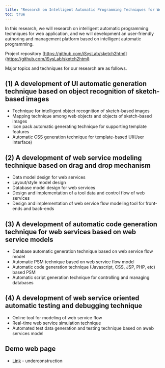 ```yaml
---
title: "Research on Intelligent Automatic Programming Techniques for Web Applications"
toc: true
---
```


In this research, we will research on intelligent automatic programming techniques for web application, and we will development an user-friendly authoring and management platform based on intelligent automatic programming.

Project repository [https://github.com/iSysLab/sketch2html](https://github.com/iSysLab/sketch2html)

Major topics and techniques for our research are as follows.

## (1) A development of UI automatic generation technique based on object recognition of sketch-based images
- Technique for intelligent object recognition of sketch-based images
- Mapping technique among web objects and objects of sketch-based images
- Icon pack automatic generating technique for supporting template features
- Automatic CSS generation technique for template-based UI(User Interface)

## (2) A development of web service modeling technique based on drag and drop mechanism
- Data model design for web services
- Layout/style model design
- Database model design for web services
- Design and implementation of a tool data and control flow of web services
- Design and implementation of web service flow modeling tool for front-ends and back-ends

## (3) A development of automatic code generation technique for web services based on web service models
- Database automatic generation technique based on web service flow model
- Automatic PSM technique based on web service flow model
- Automatic code generation technique (Javascript, CSS, JSP, PHP, etc) based PSM
- Automatic script generation technique for controlling and managing databases

## (4) A development of web service oriented automatic testing and debugging technique
- Online tool for modeling of web service flow
- Real-time web service simulation technique
- Automated test data generation and testing technique based on aweb services model

## Demo web page
- [Link](http://167.99.79.4:5000) - underconstruction


